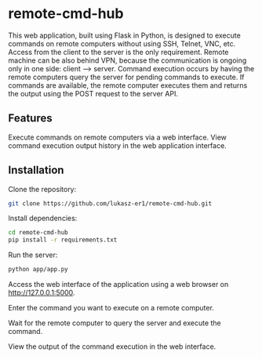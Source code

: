 # remote-cmd-hub
This web application, built using Flask in Python, is designed to execute commands on remote computers without using SSH, Telnet, VNC, etc. Access from the client to the server is the only requirement. 
Remote machine can be also behind VPN, because the communication is ongoing only in one side: client --> server.
Command execution occurs by having the remote computers query the server for pending commands to execute. If commands are available, the remote computer executes them and returns the output using the POST request to the server API.

## Features
Execute commands on remote computers via a web interface.
View command execution output history in the web application interface.

## Installation
Clone the repository:
```bash
git clone https://github.com/lukasz-er1/remote-cmd-hub.git
```

Install dependencies:
```bash
cd remote-cmd-hub
pip install -r requirements.txt
```

Run the server:
```bash
python app/app.py
```
Access the web interface of the application using a web browser on http://127.0.0.1:5000.

Enter the command you want to execute on a remote computer.

Wait for the remote computer to query the server and execute the command.

View the output of the command execution in the web interface.
